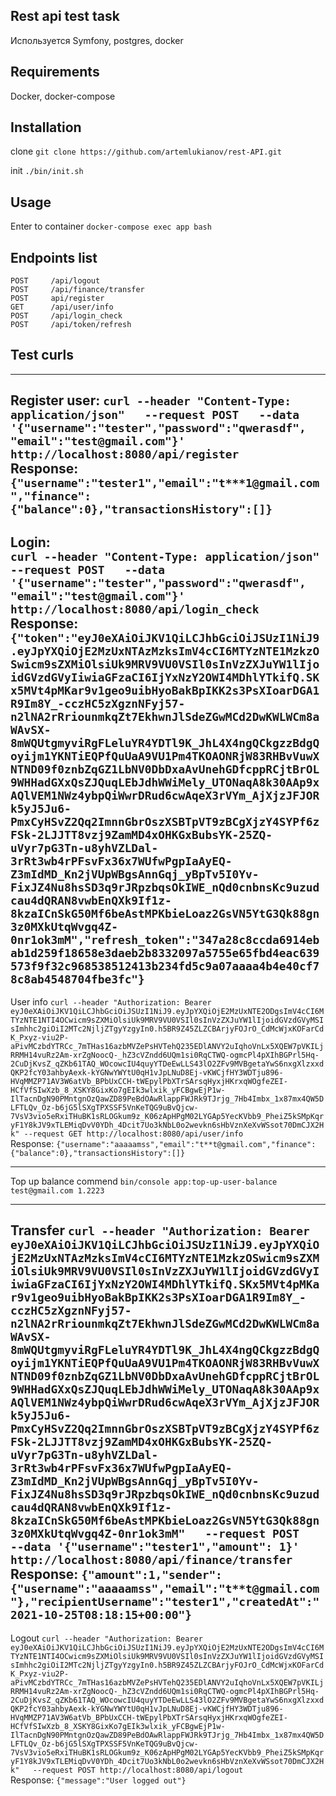 ## Rest api test task

Используется Symfony, postgres, docker

## Requirements

Docker, docker-compose

## Installation

clone `git clone https://github.com/artemlukianov/rest-API.git`

init `./bin/init.sh`

## Usage

Enter to container `docker-compose exec app bash`

## Endpoints list

`POST     /api/logout`           
`POST     /api/finance/transfer`   
`POST     api/register`  
`GET      /api/user/info   `         
`POST     /api/login_check     `     
`POST     /api/token/refresh`

## Test curls
-----------------
Register user:
`curl --header "Content-Type: application/json"   --request POST   --data '{"username":"tester","password":"qwerasdf", "email":"test@gmail.com"}'   http://localhost:8080/api/register` <br />
Response:<br />
`{"username":"tester1","email":"t***1@gmail.com","finance":{"balance":0},"transactionsHistory":[]}` <br />
-----------------
Login: <br />
`curl --header "Content-Type: application/json"   --request POST   --data '{"username":"tester","password":"qwerasdf", "email":"test@gmail.com"}'   http://localhost:8080/api/login_check` <br />
Response:
`{"token":"eyJ0eXAiOiJKV1QiLCJhbGciOiJSUzI1NiJ9.eyJpYXQiOjE2MzUxNTAzMzksImV4cCI6MTYzNTE1MzkzOSwicm9sZXMiOlsiUk9MRV9VU0VSIl0sInVzZXJuYW1lIjoidGVzdGVyIiwiaGFzaCI6IjYxNzY2OWI4MDhlYTkifQ.SKx5MVt4pMKar9v1geo9uibHyoBakBpIKK2s3PsXIoarDGA1R9Im8Y_-cczHC5zXgznNFyj57-n2lNA2rRriounmkqZt7EkhwnJlSdeZGwMCd2DwKWLWCm8aWAvSX-8mWQUtgmyviRgFLeluYR4YDTl9K_JhL4X4ngQCkgzzBdgQoyijm1YKNTiEQPfQuUaA9VU1Pm4TKOAONRjW83RHBvVuwXNTND09f0znbZqGZ1LbNV0DbDxaAvUnehGDfcppRCjtBrOL9WHHadGXxQsZJQuqLEbJdhWWiMely_UTONaqA8k30AAp9xAQlVEM1NWz4ybpQiWwrDRud6cwAqeX3rVYm_AjXjzJFJORk5yJ5Ju6-PmxCyHSvZ2Qq2ImnnGbrOszXSBTpVT9zBCgXjzY4SYPf6zFSk-2LJJTT8vzj9ZamMD4xOHKGxBubsYK-25ZQ-uVyr7pG3Tn-u8yhVZLDal-3rRt3wb4rPFsvFx36x7WUfwPgpIaAyEQ-Z3mIdMD_Kn2jVUpWBgsAnnGqj_yBpTv5I0Yv-FixJZ4Nu8hsSD3q9rJRpzbqsOkIWE_nQd0cnbnsKc9uzudcau4dQRAN8vwbEnQXk9If1z-8kzaICnSkG50Mf6beAstMPKbieLoaz2GsVN5YtG3Qk88gn3z0MXkUtqWvgq4Z-0nr1ok3mM","refresh_token":"347a28c8ccda6914ebab1d259f18658e3daeb2b8332097a5755e65fbd4eac639573f9f32c968538512413b234fd5c9a07aaaa4b4e40cf78c8ab4548704fbe3fc"}` <br />
-----------------
User info
`curl --header "Authorization: Bearer eyJ0eXAiOiJKV1QiLCJhbGciOiJSUzI1NiJ9.eyJpYXQiOjE2MzUxNTE2ODgsImV4cCI6MTYzNTE1NTI4OCwicm9sZXMiOlsiUk9MRV9VU0VSIl0sInVzZXJuYW1lIjoidGVzdGVyMSIsImhhc2giOiI2MTc2NjljZTgyYzgyIn0.h5BR9Z45ZLZCBArjyFOJrO_CdMcWjxKOFarCdK_Pxyz-viu2P-aPivMCzbdYTRCc_7mTHas16azbMVZePsHVTehQ235EDlANVY2uIqhoVnLx5XQEW7pVKILjRRMH14vuRz2Am-xrZgNoocQ-_hZ3cVZndd6UQm1si0RqCTWQ-ogmcPl4pXIhBGPrl5Hq-2CuDjKvsZ_qZKb61TAQ_WOcowcIU4quyYTDeEwLLS43lO2ZFv9MVBgetaYwS6nxgXlzxxdQKP2fcY03ahbyAexk-kYGNwYWYtU0qH1vJpLNuD8Ej-vKWCjfHY3WDTju896-HVqMMZP71AV3W6atVb_BPbUxCCH-tWEpylPbXTrSArsqHyxjHKrxqWOgfeZEI-HCfVfSIwXzb_8_XSKY8GixKo7gEIk3wlxik_yFCBgwEjP1w-IlTacnDgN90PMntgnOzQawZD89PeBdOAwRlappFWJRk9TJrjg_7Hb4Imbx_1x87mx4QW5DLFTLQv_Oz-b6jG5lSXgTPXSSF5VnKeTQG9uBvQjcw-7VsV3vio5eRxiTHuBK1sRLOGkum9z_K06zApHPgM02LYGAp5YecKVbb9_PheiZ5kSMpKqryF1Y8kJV9xTLEMiqDvV0YDh_4Dcit7Uo3kNbL0o2wevkn6sHbVznXeXvWSsot70DmCJX2Hk" --request GET http://localhost:8080/api/user/info` <br />
Response:
`{"username":"aaaaamss","email":"t**t@gmail.com","finance":{"balance":0},"transactionsHistory":[]}`

-----------------
Top up balance commend
`bin/console app:top-up-user-balance test@gmail.com 1.2223`

-----------------
Transfer
`curl --header "Authorization: Bearer eyJ0eXAiOiJKV1QiLCJhbGciOiJSUzI1NiJ9.eyJpYXQiOjE2MzUxNTAzMzksImV4cCI6MTYzNTE1MzkzOSwicm9sZXMiOlsiUk9MRV9VU0VSIl0sInVzZXJuYW1lIjoidGVzdGVyIiwiaGFzaCI6IjYxNzY2OWI4MDhlYTkifQ.SKx5MVt4pMKar9v1geo9uibHyoBakBpIKK2s3PsXIoarDGA1R9Im8Y_-cczHC5zXgznNFyj57-n2lNA2rRriounmkqZt7EkhwnJlSdeZGwMCd2DwKWLWCm8aWAvSX-8mWQUtgmyviRgFLeluYR4YDTl9K_JhL4X4ngQCkgzzBdgQoyijm1YKNTiEQPfQuUaA9VU1Pm4TKOAONRjW83RHBvVuwXNTND09f0znbZqGZ1LbNV0DbDxaAvUnehGDfcppRCjtBrOL9WHHadGXxQsZJQuqLEbJdhWWiMely_UTONaqA8k30AAp9xAQlVEM1NWz4ybpQiWwrDRud6cwAqeX3rVYm_AjXjzJFJORk5yJ5Ju6-PmxCyHSvZ2Qq2ImnnGbrOszXSBTpVT9zBCgXjzY4SYPf6zFSk-2LJJTT8vzj9ZamMD4xOHKGxBubsYK-25ZQ-uVyr7pG3Tn-u8yhVZLDal-3rRt3wb4rPFsvFx36x7WUfwPgpIaAyEQ-Z3mIdMD_Kn2jVUpWBgsAnnGqj_yBpTv5I0Yv-FixJZ4Nu8hsSD3q9rJRpzbqsOkIWE_nQd0cnbnsKc9uzudcau4dQRAN8vwbEnQXk9If1z-8kzaICnSkG50Mf6beAstMPKbieLoaz2GsVN5YtG3Qk88gn3z0MXkUtqWvgq4Z-0nr1ok3mM"   --request POST   --data '{"username":"tester1","amount": 1}' http://localhost:8080/api/finance/transfer` <br />
Response:
`{"amount":1,"sender":{"username":"aaaaamss","email":"t**t@gmail.com"},"recipientUsername":"tester1","createdAt":"2021-10-25T08:18:15+00:00"}`
-----------------
Logout
`curl --header "Authorization: Bearer eyJ0eXAiOiJKV1QiLCJhbGciOiJSUzI1NiJ9.eyJpYXQiOjE2MzUxNTE2ODgsImV4cCI6MTYzNTE1NTI4OCwicm9sZXMiOlsiUk9MRV9VU0VSIl0sInVzZXJuYW1lIjoidGVzdGVyMSIsImhhc2giOiI2MTc2NjljZTgyYzgyIn0.h5BR9Z45ZLZCBArjyFOJrO_CdMcWjxKOFarCdK_Pxyz-viu2P-aPivMCzbdYTRCc_7mTHas16azbMVZePsHVTehQ235EDlANVY2uIqhoVnLx5XQEW7pVKILjRRMH14vuRz2Am-xrZgNoocQ-_hZ3cVZndd6UQm1si0RqCTWQ-ogmcPl4pXIhBGPrl5Hq-2CuDjKvsZ_qZKb61TAQ_WOcowcIU4quyYTDeEwLLS43lO2ZFv9MVBgetaYwS6nxgXlzxxdQKP2fcY03ahbyAexk-kYGNwYWYtU0qH1vJpLNuD8Ej-vKWCjfHY3WDTju896-HVqMMZP71AV3W6atVb_BPbUxCCH-tWEpylPbXTrSArsqHyxjHKrxqWOgfeZEI-HCfVfSIwXzb_8_XSKY8GixKo7gEIk3wlxik_yFCBgwEjP1w-IlTacnDgN90PMntgnOzQawZD89PeBdOAwRlappFWJRk9TJrjg_7Hb4Imbx_1x87mx4QW5DLFTLQv_Oz-b6jG5lSXgTPXSSF5VnKeTQG9uBvQjcw-7VsV3vio5eRxiTHuBK1sRLOGkum9z_K06zApHPgM02LYGAp5YecKVbb9_PheiZ5kSMpKqryF1Y8kJV9xTLEMiqDvV0YDh_4Dcit7Uo3kNbL0o2wevkn6sHbVznXeXvWSsot70DmCJX2Hk"   --request POST http://localhost:8080/api/logout` <br />
Response: 
`{"message":"User logged out"}`

